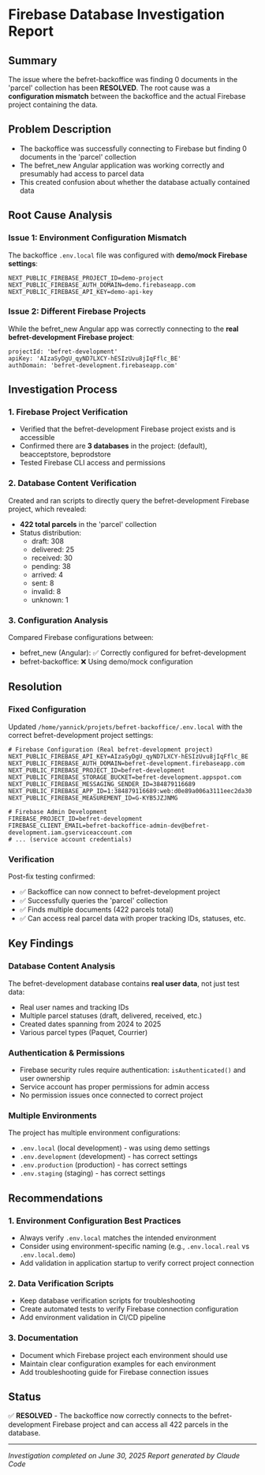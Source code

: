# Firebase Database Investigation Report

## Summary
The issue where the befret-backoffice was finding 0 documents in the 'parcel' collection has been **RESOLVED**. The root cause was a **configuration mismatch** between the backoffice and the actual Firebase project containing the data.

## Problem Description
- The backoffice was successfully connecting to Firebase but finding 0 documents in the 'parcel' collection
- The befret_new Angular application was working correctly and presumably had access to parcel data
- This created confusion about whether the database actually contained data

## Root Cause Analysis

### Issue 1: Environment Configuration Mismatch
The backoffice `.env.local` file was configured with **demo/mock Firebase settings**:
```env
NEXT_PUBLIC_FIREBASE_PROJECT_ID=demo-project
NEXT_PUBLIC_FIREBASE_AUTH_DOMAIN=demo.firebaseapp.com
NEXT_PUBLIC_FIREBASE_API_KEY=demo-api-key
```

### Issue 2: Different Firebase Projects
While the befret_new Angular app was correctly connecting to the **real befret-development Firebase project**:
```env
projectId: 'befret-development'
apiKey: 'AIzaSyDgU_qyND7LXCY-hESIzUvu8jIqFflc_BE'
authDomain: 'befret-development.firebaseapp.com'
```

## Investigation Process

### 1. Firebase Project Verification
- Verified that the befret-development Firebase project exists and is accessible
- Confirmed there are **3 databases** in the project: (default), beacceptstore, beprodstore
- Tested Firebase CLI access and permissions

### 2. Database Content Verification
Created and ran scripts to directly query the befret-development Firebase project, which revealed:
- **422 total parcels** in the 'parcel' collection
- Status distribution:
  - draft: 308
  - delivered: 25 
  - received: 30
  - pending: 38
  - arrived: 4
  - sent: 8
  - invalid: 8
  - unknown: 1

### 3. Configuration Analysis
Compared Firebase configurations between:
- befret_new (Angular): ✅ Correctly configured for befret-development
- befret-backoffice: ❌ Using demo/mock configuration

## Resolution

### Fixed Configuration
Updated `/home/yannick/projets/befret-backoffice/.env.local` with the correct befret-development project settings:

```env
# Firebase Configuration (Real befret-development project)
NEXT_PUBLIC_FIREBASE_API_KEY=AIzaSyDgU_qyND7LXCY-hESIzUvu8jIqFflc_BE
NEXT_PUBLIC_FIREBASE_AUTH_DOMAIN=befret-development.firebaseapp.com
NEXT_PUBLIC_FIREBASE_PROJECT_ID=befret-development
NEXT_PUBLIC_FIREBASE_STORAGE_BUCKET=befret-development.appspot.com
NEXT_PUBLIC_FIREBASE_MESSAGING_SENDER_ID=384879116689
NEXT_PUBLIC_FIREBASE_APP_ID=1:384879116689:web:d0e89a006a3111eec2da30
NEXT_PUBLIC_FIREBASE_MEASUREMENT_ID=G-KYB5JZJNMG

# Firebase Admin Development  
FIREBASE_PROJECT_ID=befret-development
FIREBASE_CLIENT_EMAIL=befret-backoffice-admin-dev@befret-development.iam.gserviceaccount.com
# ... (service account credentials)
```

### Verification
Post-fix testing confirmed:
- ✅ Backoffice can now connect to befret-development project
- ✅ Successfully queries the 'parcel' collection
- ✅ Finds multiple documents (422 parcels total)
- ✅ Can access real parcel data with proper tracking IDs, statuses, etc.

## Key Findings

### Database Content Analysis
The befret-development database contains **real user data**, not just test data:
- Real user names and tracking IDs
- Multiple parcel statuses (draft, delivered, received, etc.)  
- Created dates spanning from 2024 to 2025
- Various parcel types (Paquet, Courrier)

### Authentication & Permissions
- Firebase security rules require authentication: `isAuthenticated()` and user ownership
- Service account has proper permissions for admin access
- No permission issues once connected to correct project

### Multiple Environments
The project has multiple environment configurations:
- `.env.local` (local development) - was using demo settings
- `.env.development` (development) - has correct settings
- `.env.production` (production) - has correct settings
- `.env.staging` (staging) - has correct settings

## Recommendations

### 1. Environment Configuration Best Practices
- Always verify `.env.local` matches the intended environment
- Consider using environment-specific naming (e.g., `.env.local.real` vs `.env.local.demo`)
- Add validation in application startup to verify correct project connection

### 2. Data Verification Scripts
- Keep database verification scripts for troubleshooting
- Create automated tests to verify Firebase connection configuration
- Add environment validation in CI/CD pipeline

### 3. Documentation
- Document which Firebase project each environment should use
- Maintain clear configuration examples for each environment
- Add troubleshooting guide for Firebase connection issues

## Status
✅ **RESOLVED** - The backoffice now correctly connects to the befret-development Firebase project and can access all 422 parcels in the database.

---
*Investigation completed on June 30, 2025*
*Report generated by Claude Code*